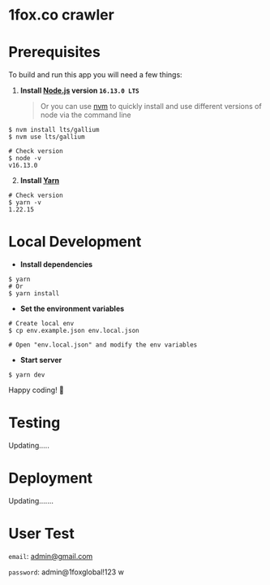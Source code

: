 # 1fox.co crawler

# Prerequisites

To build and run this app you will need a few things:

1. **Install [Node.js](https://nodejs.org/en/) version `16.13.0 LTS`**
   > Or you can use [nvm](https://github.com/nvm-sh/nvm) to quickly install and use different versions of node via the command line

```shell
$ nvm install lts/gallium
$ nvm use lts/gallium

# Check version
$ node -v
v16.13.0
```

2. **Install [Yarn](https://yarnpkg.com/)**

```shell
# Check version
$ yarn -v
1.22.15
```

# Local Development

- **Install dependencies**

```shell
$ yarn
# Or
$ yarn install
```

- **Set the environment variables**

```shell
# Create local env
$ cp env.example.json env.local.json

# Open "env.local.json" and modify the env variables
```

- **Start server**

```shell
$ yarn dev
```

Happy coding! 🥂

# Testing

Updating.....

# Deployment

Updating.......

# User Test

`email`: admin@gmail.com

`password`: admin@1foxglobal!123
w
